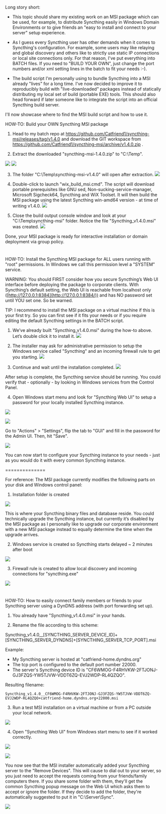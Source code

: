Long story short:
- This topic should share my existing work on an MSI package which can be used, for example, to distribute Syncthing easily in Windows Domain Environments or to give friends an "easy to install and connect to your server" setup experience.

- As I guess every Syncthing user has other demands when it comes to Syncthing's configuration. For example, some users may like relaying and global discovery and others like to strictly use static IP connections or local site connections only. For that reason, I've put everything into BATCH files. If you need to "BUILD YOUR OWN", just change the port numbers and/or xml setting lines in the batch to fit your needs :-).

- The build script I'm personally using to bundle Syncthing into a MSI already "lives" for a long time. I've now decided to improve it to reproducibly build with "live-downloaded" packages instead of statically distributing my local set of build (portable EXE) tools. This should also head forward if later someone like to integrate the script into an official Syncthing build server.

I'll now showcase where to find the MSI build script and how to use it.

HOW-TO: Build your OWN Syncthing MSI package

1) Head to my batch repo at https://github.com/Catfriend1/syncthing-msi/releases/tag/v1.4.0 and download the GIT workspace from https://github.com/Catfriend1/syncthing-msi/archive/v1.4.0.zip .

2) Extract the downloaded "syncthing-msi-1.4.0.zip" to "C:\Temp".

![](https://github.com/Catfriend1/syncthing-msi/blob/master/wiki/images/syncthing-msi-1.4.0-zip.png)
![](https://github.com/Catfriend1/syncthing-msi/blob/master/wiki/images/extract-zip-folder.png)

3) The folder "C:\Temp\syncthing-msi-v1.4.0" will open after extraction.
![](https://github.com/Catfriend1/syncthing-msi/blob/master/wiki/images/folder-after-zip-extraction.png)

4) Double-click to launch "wix_build_msi.cmd".
The script will download portable prerequisites like GNU sed, Non-sucking-service-manager, Microsoft Sigcheck64, Syncthing and WiX Toolset. It will then build the MSI package using the latest Syncthing win-amd64 version - at time of writing v1.4.0.
![](https://github.com/Catfriend1/syncthing-msi/blob/master/wiki/images/build-console-log.png)

5) Close the build output console window and look at your "C:\Temp\syncthing-msi" folder. Notice the file "Syncthing_v1.4.0.msi" was created.
![](https://github.com/Catfriend1/syncthing-msi/blob/master/wiki/images/folder-after-msi-build.png)

Done, your MSI package is ready for interactive installation or domain deployment via group policy.

#

HOW-TO: Install the Syncthing MSI package for ALL users running with "root" permissions. In Windows we call this permission level a "SYSTEM" service.

WARNING: You should FIRST consider how you secure Syncthing’s Web UI interface before deploying the package to corporate clients. With Syncthing’s default setting, the Web UI is reachable from localhost only ([http://127.0.0.1:8384](http://127.0.0.1:8384/)) and has NO password set until YOU set one. So be warned.

TIP: I recommend to install the MSI package on a virtual machine if this is your first try. So you can first see if it fits your needs or if you require editing the default Syncthing settings in the BATCH script.

1. We’ve already built "Syncthing_v1.4.0.msi" during the how-to above. Let’s double click it to install it.
![](https://github.com/Catfriend1/syncthing-msi/blob/master/wiki/images/syncthing-v1.4.0-msi.png)

2. The installer may ask for administrative permission to setup the Windows service called "Syncthing" and an incoming firewall rule to get you starting.
![](https://github.com/Catfriend1/syncthing-msi/blob/master/wiki/images/windows-admin-prompt.png)

3. Continue and wait until the installation completed.
![](https://github.com/Catfriend1/syncthing-msi/blob/master/wiki/images/please-wait-while-windows-configures-syncthing.png)

After setup is complete, the Syncthing service should be running. You could verify that - optionally - by looking in Windows services from the Control Panel.

4. Open Windows start menu and look for "Syncthing Web UI" to setup a password for your locally installed Syncthing instance.

![](https://github.com/Catfriend1/syncthing-msi/blob/master/wiki/images/start-menu-syncthing-web-ui.png)

![](https://github.com/Catfriend1/syncthing-msi/blob/master/wiki/images/syncthing-web-ui-default.png)

Go to "Actions" > "Settings", flip the tab to "GUI" and fill in the password for the Admin UI. Then, hit "Save".

![](https://github.com/Catfriend1/syncthing-msi/blob/master/wiki/images/syncthing-web-ui-set-gui-password.png)

You can now start to configure your Syncthing instance to your needs - just as you would do it with every common Syncthing instance.

==============

For reference: The MSI package currently modifies the following parts on your disk and Windows control panel:

1. Installation folder is created

![](https://github.com/Catfriend1/syncthing-msi/blob/master/wiki/images/c-server-syncthing-folder.png)

This is where your Syncthing binary files and database reside. You could technically upgrade the Syncthing instance, but currently it’s disabled by the MSI package as I personally like to upgrade our corporate environment with a new MSI package instead to equally determine the time when the upgrade arrives.

2. Windows service is created so Syncthing starts delayed ~ 2 minutes after boot

![](https://github.com/Catfriend1/syncthing-msi/blob/master/wiki/images/windows-services-control-panel.png)

3. Firewall rule is created to allow local discovery and incoming connections for "syncthing.exe"

![](https://github.com/Catfriend1/syncthing-msi/blob/master/wiki/images/windows-firewall-control-panel.png)

#

HOW-TO: How to easily connect family members or friends to your Syncthing server using a DynDNS address (with port forwarding set up).

1. You already have "Syncthing_v1.4.0.msi" in your hands.

2. Rename the file according to this scheme:

Syncthing_v1.4.0__[SYNCTHING_SERVER_DEVICE_ID]+[SYNCTHING_SERVER_DYNDNS]+[SYNCTHING_SERVER_TCP_PORT].msi

Example:
- My Syncthing server is hosted at "catfriend-home.dyndns.org"
- The tcp port is configured to the default port number 22000.
- The server's Syncthing device ID is "CF6WMOG-F4RHVKW-2FTJONJ-GJ3FZQS-YW5TJVW-VDDT6ZQ-EVJ2WDP-RL4QZQO".

Resulting filename:

    Syncthing_v1.4.0__CF6WMOG-F4RHVKW-2FTJONJ-GJ3FZQS-YW5TJVW-VDDT6ZQ-EVJ2WDP-RL4QZQO+catfriend-home.dyndns.org+22000.msi

3. Run a test MSI installation on a virtual machine or from a PC outside your local network.

![](https://github.com/Catfriend1/syncthing-msi/blob/master/wiki/images/syncthing-msi-renamed.png)

4. Open "Syncthing Web UI" from Windows start menu to see if it worked correctly.

![](https://github.com/Catfriend1/syncthing-msi/blob/master/wiki/images/start-menu-syncthing-web-ui.png)

![](https://github.com/Catfriend1/syncthing-msi/blob/master/wiki/images/syncthing-web-ui-after-autoconfigure-server.png)

You now see that the MSI installer automatically added your Syncthing server to the "Remove Devices". This will cause to dial out to your server, so you just need to accept the requests coming from your friends/family computers there. If you share some folder with them, they'll get the common Syncthing popup message on the Web UI which asks them to accept or ignore the folder. If they decide to add the folder, they're automatically suggested to put it in "C:\Server\Sync".

![](https://github.com/Catfriend1/syncthing-msi/blob/master/wiki/images/syncthing-web-ui-add-folder-our-photos.png)
